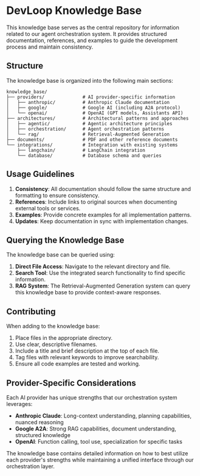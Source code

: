# DevLoop Knowledge Base

This knowledge base serves as the central repository for information related to our agent orchestration system. It provides structured documentation, references, and examples to guide the development process and maintain consistency.

## Structure

The knowledge base is organized into the following main sections:

```
knowledge_base/
├── providers/              # AI provider-specific information
│   ├── anthropic/          # Anthropic Claude documentation
│   ├── google/             # Google AI (including A2A protocol)
│   └── openai/             # OpenAI (GPT models, Assistants API)
├── architectures/          # Architectural patterns and approaches
│   ├── agentic/            # Agentic architecture principles
│   ├── orchestration/      # Agent orchestration patterns
│   └── rag/                # Retrieval-Augmented Generation
├── documents/              # PDF and other reference documents
└── integrations/           # Integration with existing systems
    ├── langchain/          # LangChain integration
    └── database/           # Database schema and queries
```

## Usage Guidelines

1. **Consistency**: All documentation should follow the same structure and formatting to ensure consistency.
2. **References**: Include links to original sources when documenting external tools or services.
3. **Examples**: Provide concrete examples for all implementation patterns.
4. **Updates**: Keep documentation in sync with implementation changes.

## Querying the Knowledge Base

The knowledge base can be queried using:

1. **Direct File Access**: Navigate to the relevant directory and file.
2. **Search Tool**: Use the integrated search functionality to find specific information.
3. **RAG System**: The Retrieval-Augmented Generation system can query this knowledge base to provide context-aware responses.

## Contributing

When adding to the knowledge base:

1. Place files in the appropriate directory.
2. Use clear, descriptive filenames.
3. Include a title and brief description at the top of each file.
4. Tag files with relevant keywords to improve searchability.
5. Ensure all code examples are tested and working.

## Provider-Specific Considerations

Each AI provider has unique strengths that our orchestration system leverages:

- **Anthropic Claude**: Long-context understanding, planning capabilities, nuanced reasoning
- **Google A2A**: Strong RAG capabilities, document understanding, structured knowledge
- **OpenAI**: Function calling, tool use, specialization for specific tasks

The knowledge base contains detailed information on how to best utilize each provider's strengths while maintaining a unified interface through our orchestration layer.